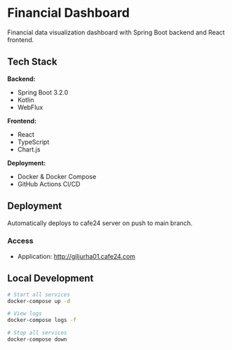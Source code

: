 # Financial Dashboard

Financial data visualization dashboard with Spring Boot backend and React frontend.

## Tech Stack

**Backend:**
- Spring Boot 3.2.0
- Kotlin
- WebFlux

**Frontend:**
- React
- TypeScript
- Chart.js

**Deployment:**
- Docker & Docker Compose
- GitHub Actions CI/CD

## Deployment

Automatically deploys to cafe24 server on push to main branch.

### Access
- Application: http://giljurha01.cafe24.com

## Local Development

```bash
# Start all services
docker-compose up -d

# View logs
docker-compose logs -f

# Stop all services
docker-compose down
```
